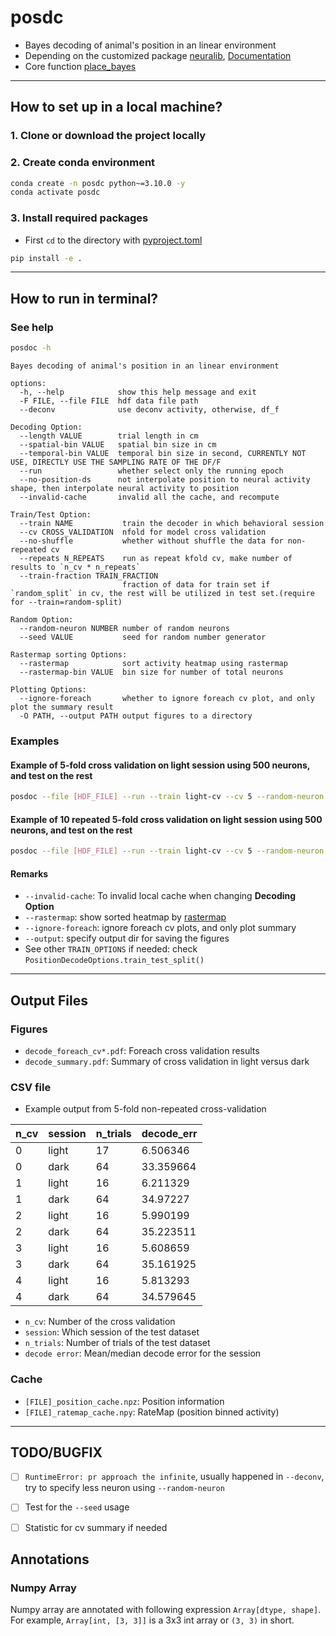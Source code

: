 posdc
=====

- Bayes decoding of animal's position in an linear environment
- Depending on the customized
  package [neuralib](https://github.com/ytsimon2004/neuralib), [Documentation](https://neuralib.readthedocs.io/en/latest/index.html)
- Core
  function [place_bayes](https://neuralib.readthedocs.io/en/latest/api/neuralib.model.bayes_decoding.position.html#neuralib.model.bayes_decoding.position.place_bayes)

------------------------------

How to set up in a local machine?
---------------------------------

### 1. Clone or download the project locally

### 2. Create conda environment

```bash
conda create -n posdc python~=3.10.0 -y
conda activate posdc
```

### 3. Install required packages

- First `cd` to the directory with [pyproject.toml](pyproject.toml)

```bash
pip install -e .
```

------------------------------

How to run in terminal?
-----------------------

### See help

```bash
posdoc -h
```

```text
Bayes decoding of animal's position in an linear environment

options:
  -h, --help            show this help message and exit
  -F FILE, --file FILE  hdf data file path
  --deconv              use deconv activity, otherwise, df_f

Decoding Option:
  --length VALUE        trial length in cm
  --spatial-bin VALUE   spatial bin size in cm
  --temporal-bin VALUE  temporal bin size in second, CURRENTLY NOT USE, DIRECTLY USE THE SAMPLING RATE OF THE DF/F
  --run                 whether select only the running epoch
  --no-position-ds      not interpolate position to neural activity shape, then interpolate neural activity to position
  --invalid-cache       invalid all the cache, and recompute

Train/Test Option:
  --train NAME           train the decoder in which behavioral session
  --cv CROSS_VALIDATION  nfold for model cross validation
  --no-shuffle           whether without shuffle the data for non-repeated cv
  --repeats N_REPEATS    run as repeat kfold cv, make number of results to `n_cv * n_repeats`
  --train-fraction TRAIN_FRACTION 
                         fraction of data for train set if `random_split` in cv, the rest will be utilized in test set.(require for --train=random-split)

Random Option:
  --random-neuron NUMBER number of random neurons
  --seed VALUE           seed for random number generator

Rastermap sorting Options:
  --rastermap            sort activity heatmap using rastermap
  --rastermap-bin VALUE  bin size for number of total neurons

Plotting Options:
  --ignore-foreach       whether to ignore foreach cv plot, and only plot the summary result
  -O PATH, --output PATH output figures to a directory

```

### Examples

#### Example of 5-fold cross validation on light session using 500 neurons, and test on the rest

```bash
posdoc --file [HDF_FILE] --run --train light-cv --cv 5 --random-neuron 500
```

#### Example of 10 repeated 5-fold cross validation on light session using 500 neurons, and test on the rest

```bash
posdoc --file [HDF_FILE] --run --train light-cv --cv 5 --random-neuron 500 --repeats 10
```

#### Remarks
- `--invalid-cache`: To invalid local cache when changing **Decoding Option**
- `--rastermap`: show sorted heatmap by [rastermap](https://github.com/MouseLand/rastermap)
- `--ignore-foreach`: ignore foreach cv plots, and only plot summary
- `--output`: specify output dir for saving the figures
- See other `TRAIN_OPTIONS` if needed: check `PositionDecodeOptions.train_test_split()`


------------------------------

Output Files
------------------

### Figures

- `decode_foreach_cv*.pdf`: Foreach cross validation results
- `decode_summary.pdf`: Summary of cross validation in light versus dark

### CSV file

- Example output from 5-fold non-repeated cross-validation

| n_cv | session | n_trials | decode_err |
|------|---------|----------|------------|
| 0    | light   | 17       | 6.506346   |
| 0    | dark    | 64       | 33.359664  |
| 1    | light   | 16       | 6.211329   |
| 1    | dark    | 64       | 34.97227   |
| 2    | light   | 16       | 5.990199   |
| 2    | dark    | 64       | 35.223511  |
| 3    | light   | 16       | 5.608659   |
| 3    | dark    | 64       | 35.161925  |
| 4    | light   | 16       | 5.813293   |
| 4    | dark    | 64       | 34.579645  |

- `n_cv`: Number of the cross validation
- `session`: Which session of the test dataset
- `n_trials`: Number of trials of the test dataset
- `decode error`: Mean/median decode error for the session

### Cache

- `[FILE]_position_cache.npz`: Position information
- `[FILE]_ratemap_cache.npy`: RateMap (position binned activity)

-------------------------------


TODO/BUGFIX
------------

- [ ] `RuntimeError: pr approach the infinite`, usually happened in `--deconv`, try to specify less neuron 
using `--random-neuron`
- [ ] Test for the `--seed` usage
- [ ] Statistic for cv summary if needed


Annotations
-----------

### Numpy Array

Numpy array are annotated with following expression `Array[dtype, shape]`.
For example, `Array[int, [3, 3]]` is a 3x3 int array or `(3, 3)` in short.